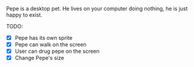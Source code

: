 Pepe is a desktop pet. He lives on your computer doing nothing, he is just happy to exist.

TODO:
- [x] Pepe has its own sprite
- [x] Pepe can walk on the screen
- [x] User can drug pepe on the screen
- [x] Change Pepe's size
